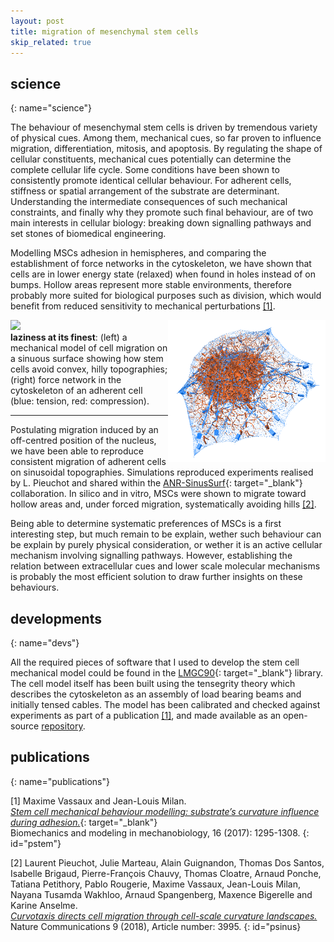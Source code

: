 ```yaml
---
layout: post
title: migration of mesenchymal stem cells
skip_related: true
---
```


<!--
* decompose in three pages, accessed in header unfolding menu under projects

* or pop each of these pages from the figure on the main page

* contour separately science and devs parts on each topic

* recap links at bottom
-->

## science
{: name="science"}

The behaviour of mesenchymal stem cells is driven by tremendous variety of physical cues. Among them, mechanical cues, so far proven to influence migration, differentiation, mitosis, and apoptosis. By regulating the shape of cellular constituents, mechanical cues potentially can determine the complete cellular life cycle. Some conditions have been shown to consistently promote identical cellular behaviour. For adherent cells, stiffness or spatial arrangement of the substrate are determinant. Understanding the intermediate consequences of such mechanical constraints, and finally why they promote such final behaviour, are of two main interests in cellular biology: breaking down signalling pathways and set stones of biomedical engineering.

Modelling MSCs adhesion in hemispheres, and comparing the establishment of force networks in the cytoskeleton, we have shown that cells are in lower energy state (relaxed) when found in holes instead of on bumps. Hollow areas represent more stable environments, therefore probably more suited for biological purposes such as division, which would benefit from reduced sensitivity to mechanical perturbations [[1]](#pstem).

<div>
  <div style="float: left; width: 50%">
    <img src="/static/migslalom_2speed.gif">
  </div>
  <div style="float: right; width: 50%">
    <img src="/static/intra-cell_forces_blutens-redcomp.png">
  </div>
</div>

**laziness at its finest**: (left) a mechanical model of cell migration on a sinuous surface showing how stem cells avoid convex, hilly topographies; (right) force network in the cytoskeleton of an adherent cell (blue: tension, red: compression).

---

Postulating migration induced by an off-centred position of the nucleus, we have been able to reproduce consistent migration of adherent cells on sinusoidal topographies. Simulations reproduced experiments realised by L. Pieuchot and shared within the [ANR-SinusSurf](http://www.agence-nationale-recherche.fr/Project-ANR-12-BSV5-0010){: target="_blank"} collaboration. In silico and in vitro, MSCs were shown to migrate toward hollow areas and, under forced migration, systematically avoiding hills [[2]](#psinus).

<!-- Do montage with the experimental observation and gif of the movie! -->

<!-- <video width="400" controls>
  <source src="../../static/neymar.m4v" type="video/m4v">
  Your browser does not support HTML5 video.
</video> -->
Being able to determine systematic preferences of MSCs is a first interesting step, but much remain to be explain, wether such behaviour can be explain by purely physical consideration, or wether it is an active cellular mechanism involving signalling pathways. However, establishing the relation between extracellular cues and lower scale molecular mechanisms is probably the most efficient solution to draw further insights on these behaviours.

## developments
{: name="devs"}

All the required pieces of software that I used to develop the stem cell mechanical model could be found in the [LMGC90](https://git-xen.lmgc.univ-montp2.fr/lmgc90/lmgc90_user/wikis/home){: target="_blank"} library. The cell model itself has been built using the tensegrity theory which describes the cytoskeleton as an assembly of load bearing beams and initially tensed cables. The model has been calibrated and checked against experiments as part of a publication [[1]](#pstem), and made available as an open-source [repository](https://github.com/mvassaux/adhSC).

## publications
{: name="publications"}

[1] Maxime Vassaux and Jean-Louis Milan.<br>[*Stem cell mechanical behaviour modelling: substrate’s curvature influence during adhesion.*](https://doi.org/10.1007/s10237-017-0888-4){: target="_blank"}<br>Biomechanics and modeling in mechanobiology, 16 (2017): 1295-1308.
{: id="pstem"}

[2] Laurent Pieuchot, Julie Marteau, Alain Guignandon, Thomas Dos Santos, Isabelle Brigaud, Pierre-François Chauvy, Thomas Cloatre, Arnaud Ponche, Tatiana Petithory, Pablo Rougerie, Maxime Vassaux, Jean-Louis Milan, Nayana Tusamda Wakhloo, Arnaud Spangenberg, Maxence Bigerelle and Karine Anselme.<br>[*Curvotaxis directs cell migration through cell-scale curvature landscapes.*](https://doi.org/10.1038/s41467-018-06494-6)<br>Nature Communications 9 (2018), Article number: 3995. 
{: id="psinus}
